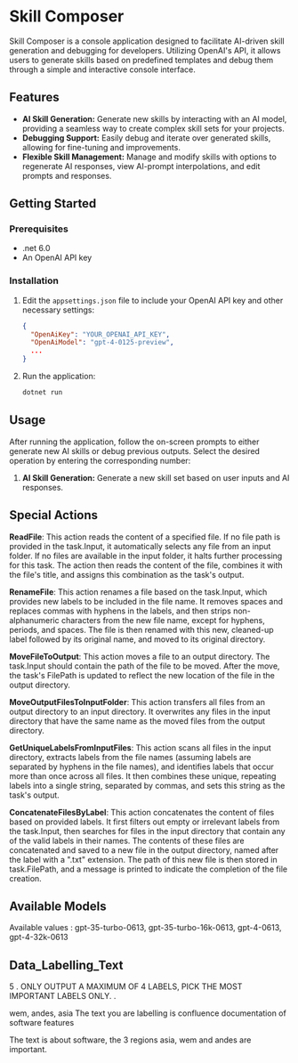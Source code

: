 # Skill Composer

Skill Composer is a console application designed to facilitate AI-driven skill generation and debugging for developers. Utilizing OpenAI's API, it allows users to generate skills based on predefined templates and debug them through a simple and interactive console interface.

## Features

- **AI Skill Generation:** Generate new skills by interacting with an AI model, providing a seamless way to create complex skill sets for your projects.
- **Debugging Support:** Easily debug and iterate over generated skills, allowing for fine-tuning and improvements.
- **Flexible Skill Management:** Manage and modify skills with options to regenerate AI responses, view AI-prompt interpolations, and edit prompts and responses.

## Getting Started

### Prerequisites

- .net 6.0
- An OpenAI API key

### Installation
 
1. Edit the `appsettings.json` file to include your OpenAI API key and other necessary settings:

   ```json
   {
     "OpenAiKey": "YOUR_OPENAI_API_KEY",
     "OpenAiModel": "gpt-4-0125-preview",
     ...
   }
   ```

2. Run the application:

   ```sh
   dotnet run
   ```

## Usage

After running the application, follow the on-screen prompts to either generate new AI skills or debug previous outputs. Select the desired operation by entering the corresponding number:

1. **AI Skill Generation:** Generate a new skill set based on user inputs and AI responses. 

## Special Actions
**ReadFile**: This action reads the content of a specified file. If no file path is provided in the task.Input, it automatically selects any file from an input folder. If no files are available in the input folder, it halts further processing for this task. The action then reads the content of the file, combines it with the file's title, and assigns this combination as the task's output.

**RenameFile**: This action renames a file based on the task.Input, which provides new labels to be included in the file name. It removes spaces and replaces commas with hyphens in the labels, and then strips non-alphanumeric characters from the new file name, except for hyphens, periods, and spaces. The file is then renamed with this new, cleaned-up label followed by its original name, and moved to its original directory.

**MoveFileToOutput**: This action moves a file to an output directory. The task.Input should contain the path of the file to be moved. After the move, the task's FilePath is updated to reflect the new location of the file in the output directory.

**MoveOutputFilesToInputFolder**: This action transfers all files from an output directory to an input directory. It overwrites any files in the input directory that have the same name as the moved files from the output directory.

**GetUniqueLabelsFromInputFiles**: This action scans all files in the input directory, extracts labels from the file names (assuming labels are separated by hyphens in the file names), and identifies labels that occur more than once across all files. It then combines these unique, repeating labels into a single string, separated by commas, and sets this string as the task's output.

**ConcatenateFilesByLabel**: This action concatenates the content of files based on provided labels. It first filters out empty or irrelevant labels from the task.Input, then searches for files in the input directory that contain any of the valid labels in their names. The contents of these files are concatenated and saved to a new file in the output directory, named after the label with a ".txt" extension. The path of this new file is then stored in task.FilePath, and a message is printed to indicate the completion of the file creation.

## Available Models
Available values : gpt-35-turbo-0613, gpt-35-turbo-16k-0613, gpt-4-0613, gpt-4-32k-0613


## Data_Labelling_Text
5
.
ONLY OUTPUT A MAXIMUM OF 4 LABELS, PICK THE MOST IMPORTANT LABELS ONLY.
.

wem, andes, asia
The text you are labelling is confluence documentation of software features


The text is about software, the 3 regions asia, wem and andes are important.